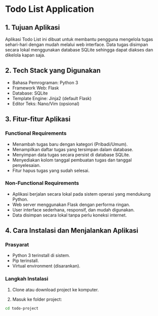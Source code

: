 # Todo List Application

## 1. Tujuan Aplikasi
Aplikasi Todo List ini dibuat untuk membantu pengguna mengelola tugas sehari-hari dengan mudah melalui web interface. Data tugas disimpan secara lokal menggunakan database SQLite sehingga dapat diakses dan dikelola kapan saja.

## 2. Tech Stack yang Digunakan
- Bahasa Pemrograman: Python 3
- Framework Web: Flask
- Database: SQLite
- Template Engine: Jinja2 (default Flask)
- Editor Teks: Nano/Vim (opsional)

## 3. Fitur-fitur Aplikasi

### Functional Requirements
- Menambah tugas baru dengan kategori (Pribadi/Umum).
- Menampilkan daftar tugas yang tersimpan dalam database.
- Menyimpan data tugas secara persist di database SQLite.
- Menyediakan kolom tanggal pembuatan tugas dan tanggal penyelesaian.
- Fitur hapus tugas yang sudah selesai.

### Non-Functional Requirements
- Aplikasi berjalan secara lokal pada sistem operasi yang mendukung Python.
- Web server menggunakan Flask dengan performa ringan.
- User interface sederhana, responsif, dan mudah digunakan.
- Data disimpan secara lokal tanpa perlu koneksi internet.

## 4. Cara Instalasi dan Menjalankan Aplikasi

### Prasyarat
- Python 3 terinstall di sistem.
- Pip terinstall.
- Virtual environment (disarankan).

### Langkah Instalasi

1. Clone atau download project ke komputer.

2. Masuk ke folder project:

```bash
cd todo-project
